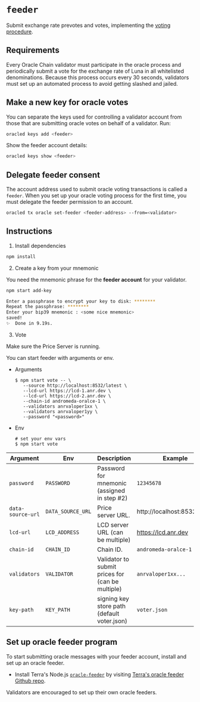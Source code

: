 # `feeder`

Submit exchange rate prevotes and votes, implementing the [voting procedure](https://github.com/terra-money/andromeda-oracle/blob/main/x/oracle/spec/01_concepts.md#voting-procedure).

## Requirements
Every Oracle Chain validator must participate in the oracle process and periodically submit a vote for the exchange rate of Luna in all whitelisted denominations. Because this process occurs every 30 seconds, validators must set up an automated process to avoid getting slashed and jailed.

## Make a new key for oracle votes

You can separate the keys used for controlling a validator account from those that are submitting oracle votes on behalf of a validator. Run:

```bash
oracled keys add <feeder>
```

Show the feeder account details:

```bash
oracled keys show <feeder>
```

## Delegate feeder consent

The account address used to submit oracle voting transactions is called a `feeder`. When you set up your oracle voting process for the first time, you must delegate the feeder permission to an account.

```bash
oracled tx oracle set-feeder <feeder-address> --from=<validator>
```


## Instructions

1. Install dependencies

```sh
npm install
```

2. Create a key from your mnemonic

You need the mnemonic phrase for the **feeder account** for your validator.

```sh
npm start add-key

Enter a passphrase to encrypt your key to disk: ********
Repeat the passphrase: ********
Enter your bip39 mnemonic : <some nice mnemonic>
saved!
✨  Done in 9.19s.
```

3. Vote

Make sure the Price Server is running.

You can start feeder with arguments or env.

* Arguments
   ``` shell
   $ npm start vote -- \
      --source http://localhost:8532/latest \
      --lcd-url https://lcd-1.anr.dev \
      --lcd-url https://lcd-2.anr.dev \
      --chain-id andromeda-oralce-1 \
      --validators anrvaloper1xx \
      --validators anrvaloper1yy \
      --password "<password>"
   ```

* Env
   ```shell
   # set your env vars 
   $ npm start vote
   ```


| Argument              | Env                | Description                                      | Example                      |
| --------------------- | ------------------ | ------------------------------------------------ | ---------------------------- |
| `password`            | `PASSWORD`         | Password for mnemonic (assigned in step #2)      | `12345678`                   |
| `data-source-url`     | `DATA_SOURCE_URL`  | Price server URL.                                | http://localhost:8532/latest |
| `lcd-url`             | `LCD_ADDRESS`      | LCD server URL (can be multiple)                 | https://lcd.anr.dev        |
| `chain-id`            | `CHAIN_ID`         | Chain ID.                                        | `andromeda-oralce-1`         |
| `validators`          | `VALIDATOR`        | Validator to submit prices for (can be multiple) | `anrvaloper1xx...`         |
| `key-path`            | `KEY_PATH`         | signing key store path (default voter.json)      | `voter.json`                 |


## Set up oracle feeder program

To start submitting oracle messages with your feeder account, install and set up an oracle feeder.

- Install Terra's Node.js [`oracle-feeder`](https://github.com/terra-money/oracle-feeder) by visiting [Terra's oracle feeder Github repo](https://github.com/terra-money/oracle-feeder).

Validators are encouraged to set up their own oracle feeders.